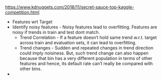 https://www.kdnuggets.com/2018/11/secret-sauce-top-kaggle-competition.html

* Features wrt Target
* Identify noisy features - Noisy features lead to overfitting. Features are noisy if trends in train and test dont match. 
  * Trend Correlation - If a feature doesn’t hold same trend w.r.t. target across train and evaluation sets, it can lead to overfitting. 
  * Trend changes - Sudden and repeated changes in trend direction could imply noisiness. But, such trend change can also happen because that bin has a very different population in terms of other features and hence, its default rate can’t really be compared with other bins.
*   



